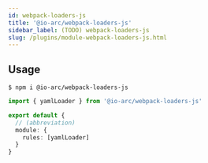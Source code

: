 ```yaml
---
id: webpack-loaders-js
title: '@io-arc/webpack-loaders-js'
sidebar_label: (TODO) webpack-loaders-js
slug: /plugins/module-webpack-loaders-js.html
---
```


## Usage

```shell
$ npm i @io-arc/webpack-loaders-js
```

```typescript title="index.ts"
import { yamlLoader } from '@io-arc/webpack-loaders-js'

export default {
  // (abbreviation)
  module: {
    rules: [yamlLoader]
  }
}
```
